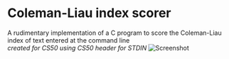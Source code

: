 # Coleman-Liau index scorer
A rudimentary implementation of a C program to score the Coleman-Liau index of text entered at the command line    
*created for CS50 using CS50 header for STDIN*
![Screenshot](screenshot.png)
